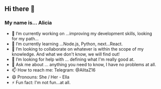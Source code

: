 ## Hi there 👋

### My name is... Alicia

- 🔭 I’m currently working on ...improving my development skills, looking for my path...
- 🌱 I’m currently learning ...Node.js, Python, next...React.
- 👯 I’m looking to collaborate on whatever is within the scope of my knowledge. And what we don't know, we will find out!
- 🤔 I’m looking for help with ... defining what I'm really good at.
- 💬 Ask me about ... anything you need to know, I have no problems at all.
- 📫 How to reach me: Telegram: @AlitaZ16
- 😄 Pronouns: She / Her - Ella 
- ⚡ Fun fact: I'm not fun...at all.

